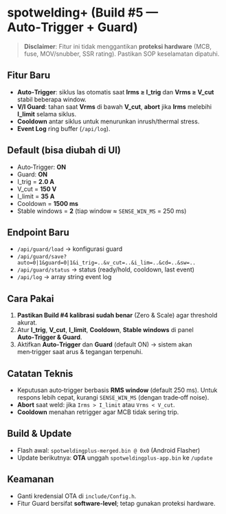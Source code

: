 # spotwelding+ (Build #5 — Auto‑Trigger + Guard)

> **Disclaimer**: Fitur ini tidak menggantikan **proteksi hardware** (MCB, fuse, MOV/snubber, SSR rating). Pastikan SOP keselamatan dipatuhi.

## Fitur Baru
- **Auto‑Trigger**: siklus las otomatis saat **Irms ≥ I_trig** dan **Vrms ≥ V_cut** stabil beberapa window.
- **V/I Guard**: tahan saat **Vrms** di bawah **V_cut**, **abort** jika **Irms** melebihi **I_limit** selama siklus.
- **Cooldown** antar siklus untuk menurunkan inrush/thermal stress.
- **Event Log** ring buffer (`/api/log`).

## Default (bisa diubah di UI)
- Auto‑Trigger: **ON**
- Guard: **ON**
- I_trig = **2.0 A**
- V_cut = **150 V**
- I_limit = **35 A**
- Cooldown = **1500 ms**
- Stable windows = **2** (tiap window ≈ `SENSE_WIN_MS` = 250 ms)

## Endpoint Baru
- `/api/guard/load` → konfigurasi guard
- `/api/guard/save?auto=0|1&guard=0|1&i_trig=..&v_cut=..&i_lim=..&cd=..&sw=..`
- `/api/guard/status` → status (ready/hold, cooldown, last event)
- `/api/log` → array string event log

## Cara Pakai
1. **Pastikan Build #4 kalibrasi sudah benar** (Zero & Scale) agar threshold akurat.
2. Atur **I_trig**, **V_cut**, **I_limit**, **Cooldown**, **Stable windows** di panel **Auto‑Trigger & Guard**.
3. Aktifkan **Auto‑Trigger** dan **Guard** (default ON) → sistem akan men‑trigger saat arus & tegangan terpenuhi.

## Catatan Teknis
- Keputusan auto‑trigger berbasis **RMS window** (default 250 ms). Untuk respons lebih cepat, kurangi `SENSE_WIN_MS` (dengan trade‑off noise).
- **Abort** saat weld: jika `Irms > I_limit` atau `Vrms < V_cut`.
- **Cooldown** menahan retrigger agar MCB tidak sering trip.

## Build & Update
- Flash awal: `spotweldingplus-merged.bin @ 0x0` (Android Flasher)
- Update berikutnya: **OTA** unggah `spotweldingplus-app.bin` ke `/update`

## Keamanan
- Ganti kredensial OTA di `include/Config.h`.
- Fitur Guard bersifat **software‑level**; tetap gunakan proteksi hardware.
